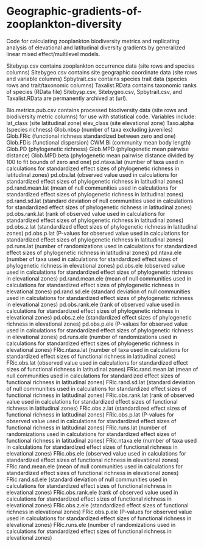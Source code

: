 # Geographic-gradients-of-zooplankton-diversity
Code for calculating zooplankton biodiversity metrics and replicating analysis of elevational and latitudinal diversity gradients by generalized linear mixed effect/multilevel models.

Sitebysp.csv contains zooplankton occurrence data (site rows and species columns)
Sitebygeo.csv contains site geographic coordinate data (site rows and variable columns)
Spbytrait.csv contains species trait data (species rows and trait/taxonomic columns)
Taxalist.RData contains taxonomic ranks of species (RData file)
Sitebysp.csv, Sitebygeo.csv, Spbytrait.csv, and Taxalist.RData are permanently archived at (url).

Bio.metrics.pub.csv contains processed biodiversity data (site rows and biodiversity metric columns) for use with statistical code. 
Variables include:
lat_class (site latitudinal zone)
elev_class (site elevational zone)
Taxo.alpha (species richness)
Glob.nbsp (number of taxa excluding juveniles)
Glob.FRic (functional richness standardized between zero and one)
Glob.FDis (functional dispersion)
CWM.Bl (community mean body length)
Glob.PD (phylogenetic richness)
Glob.MPD (phylogenetic mean pairwise distance)
Glob.MPD.beta (phylogenetic mean pairwise distance divided by 100 to fit bounds of zero and one)
pd.ntaxa.lat (number of taxa used in calculations for standardized effect sizes of phylogenetic richness in latitudinal zones)
pd.obs.lat (observed value used in calculations for standardized effect sizes of phylogenetic richness in latitudinal zones)
pd.rand.mean.lat (mean of null communities used in calculations for standardized effect sizes of phylogenetic richness in latitudinal zones)
pd.rand.sd.lat (standard deviation of null communities used in calculations for standardized effect sizes of phylogenetic richness in latitudinal zones)
pd.obs.rank.lat (rank of observed value used in calculations for standardized effect sizes of phylogenetic richness in latitudinal zones)
pd.obs.z.lat (standardized effect sizes of phylogenetic richness in latitudinal zones)
pd.obs.p.lat (P-values for observed value used in calculations for standardized effect sizes of phylogenetic richness in latitudinal zones)
pd.runs.lat (number of randomizations used in calculations for standardized effect sizes of phylogenetic richness in latitudinal zones)
pd.ntaxa.ele (number of taxa used in calculations for standardized effect sizes of phylogenetic richness in elevational zones)
pd.obs.ele (observed value used in calculations for standardized effect sizes of phylogenetic richness in elevational zones)
pd.rand.mean.ele (mean of null communities used in calculations for standardized effect sizes of phylogenetic richness in elevational zones)
pd.rand.sd.ele (standard deviation of null communities used in calculations for standardized effect sizes of phylogenetic richness in elevational zones)
pd.obs.rank.ele (rank of observed value used in calculations for standardized effect sizes of phylogenetic richness in elevational zones)
pd.obs.z.ele (standardized effect sizes of phylogenetic richness in elevational zones)
pd.obs.p.ele (P-values for observed value used in calculations for standardized effect sizes of phylogenetic richness in elevational zones)
pd.runs.ele (number of randomizations used in calculations for standardized effect sizes of phylogenetic richness in elevational zones)
FRic.ntaxa.lat (number of taxa used in calculations for standardized effect sizes of functional richness in latitudinal zones)
FRic.obs.lat (observed value used in calculations for standardized effect sizes of functional richness in latitudinal zones)
FRic.rand.mean.lat (mean of null communities used in calculations for standardized effect sizes of functional richness in latitudinal zones)
FRic.rand.sd.lat (standard deviation of null communities used in calculations for standardized effect sizes of functional richness in latitudinal zones)
FRic.obs.rank.lat (rank of observed value used in calculations for standardized effect sizes of functional richness in latitudinal zones)
FRic.obs.z.lat (standardized effect sizes of functional richness in latitudinal zones)
FRic.obs.p.lat (P-values for observed value used in calculations for standardized effect sizes of functional richness in latitudinal zones)
FRic.runs.lat (number of randomizations used in calculations for standardized effect sizes of functional richness in latitudinal zones)
FRic.ntaxa.ele (number of taxa used in calculations for standardized effect sizes of functional richness in elevational zones)
FRic.obs.ele (observed value used in calculations for standardized effect sizes of functional richness in elevational zones)
FRic.rand.mean.ele (mean of null communities used in calculations for standardized effect sizes of functional richness in elevational zones)
FRic.rand.sd.ele (standard deviation of null communities used in calculations for standardized effect sizes of functional richness in elevational zones)
FRic.obs.rank.ele (rank of observed value used in calculations for standardized effect sizes of functional richness in elevational zones)
FRic.obs.z.ele (standardized effect sizes of functional richness in elevational zones)
FRic.obs.p.ele (P-values for observed value used in calculations for standardized effect sizes of functional richness in elevational zones)
FRic.runs.ele (number of randomizations used in calculations for standardized effect sizes of functional richness in elevational zones)
